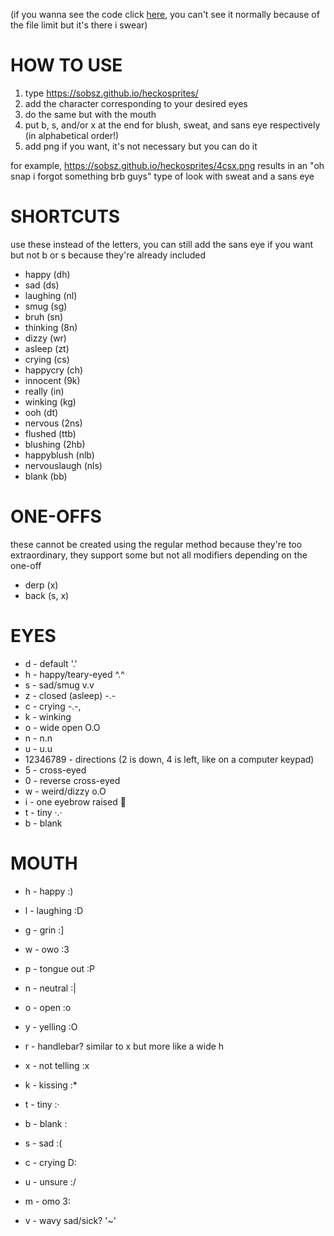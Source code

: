 (if you wanna see the code click [here](https://github.com/Sobsz/sobsz.github.io/tree/master/heckosprites/make), you can't see it normally because of the file limit but it's there i swear)

# HOW TO USE
1. type https://sobsz.github.io/heckosprites/
2. add the character corresponding to your desired eyes
3. do the same but with the mouth
4. put b, s, and/or x at the end for blush, sweat, and sans eye respectively (in alphabetical order!)
5. add png if you want, it's not necessary but you can do it

for example, https://sobsz.github.io/heckosprites/4csx.png results in an "oh snap i forgot something brb guys" type of look with sweat and a sans eye

# SHORTCUTS

use these instead of the letters, you can still add the sans eye if you want but not b or s because they're already included

- happy (dh)
- sad (ds)
- laughing (nl)
- smug (sg)
- bruh (sn)
- thinking (8n)
- dizzy (wr)
- asleep (zt)
- crying (cs)
- happycry (ch)
- innocent (9k)
- really (in)
- winking (kg)
- ooh (dt)
- nervous (2ns)
- flushed (ttb)
- blushing (2hb)
- happyblush (nlb)
- nervouslaugh (nls)
- blank (bb)

# ONE-OFFS

these cannot be created using the regular method because they're too extraordinary, they support some but not all modifiers depending on the one-off

- derp (x)
- back (s, x)

# EYES

- d - default '.'
- h - happy/teary-eyed ^.^
- s - sad/smug v.v
- z - closed (asleep) -.-
- c - crying -.-,
- k - winking
- o - wide open O.O
- n - n.n
- u - u.u
- 12346789 - directions (2 is down, 4 is left, like on a computer keypad)
- 5 - cross-eyed
- 0 - reverse cross-eyed
- w - weird/dizzy o.O
- i - one eyebrow raised 🤨
- t - tiny ·.·
- b - blank

# MOUTH

- h - happy :)
- l - laughing :D
- g - grin :]
- w - owo :3
- p - tongue out :P

- n - neutral :|
- o - open :o
- y - yelling :O
- r - handlebar? similar to x but more like a wide h
- x - not telling :x
- k - kissing :*
- t - tiny :·
- b - blank :

- s - sad :(
- c - crying D:
- u - unsure :/
- m - omo 3:
- v - wavy sad/sick? '~'
